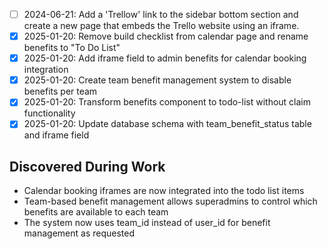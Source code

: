 - [ ] 2024-06-21: Add a 'Trellow' link to the sidebar bottom section and create a new page that embeds the Trello website using an iframe.
- [x] 2025-01-20: Remove build checklist from calendar page and rename benefits to "To Do List"
- [x] 2025-01-20: Add iframe field to admin benefits for calendar booking integration
- [x] 2025-01-20: Create team benefit management system to disable benefits per team
- [x] 2025-01-20: Transform benefits component to todo-list without claim functionality
- [x] 2025-01-20: Update database schema with team_benefit_status table and iframe field

## Discovered During Work 
- Calendar booking iframes are now integrated into the todo list items
- Team-based benefit management allows superadmins to control which benefits are available to each team
- The system now uses team_id instead of user_id for benefit management as requested 